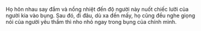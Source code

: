 Họ hôn nhau say đắm và nồng nhiệt đến độ người này nuốt chiếc lưỡi của người kia vào bụng. Sau đó, đi đâu, dù xa đến mấy, họ cũng đều nghe giọng nói của người yêu thầm thì nho nhỏ ngay trong bụng của chính mình.

